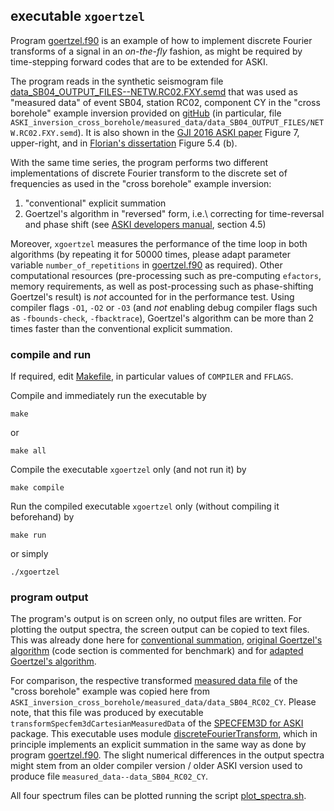 ## executable `xgoertzel`

Program [goertzel.f90](goertzel.f90) is an example of how to implement discrete Fourier
transforms of a signal in an *on-the-fly* fashion, as might be required
by time-stepping forward codes that are to be extended for ASKI.

The program reads in the synthetic seismogram file 
[data_SB04_OUTPUT_FILES--NETW.RC02.FXY.semd](data_SB04_OUTPUT_FILES--NETW.RC02.FXY.semd)
that was used as "measured data" of event SB04, station RC02, component CY
in the "cross borehole" example inversion provided on 
[gitHub](https://github.com/seismology-RUB/ASKI/releases/tag/v1.0)
(in particular, file 
`ASKI_inversion_cross_borehole/measured_data/data_SB04_OUTPUT_FILES/NETW.RC02.FXY.semd`).
It is also shown in the [GJI 2016 ASKI paper](http://dx.doi.org/10.1093/gji/ggv505) 
Figure 7, upper-right, and in 
[Florian's dissertation](http://nbn-resolving.de/urn/resolver.pl?urn=urn:nbn:de:hbz:294-40511) 
Figure 5.4 (b).

With the same time series, the program performs two different implementations of
discrete Fourier transform to the discrete set of frequencies as used in the
"cross borehole" example inversion:
1. "conventional" explicit summation
2. Goertzel's algorithm in "reversed" form, i.e.\ correcting for time-reversal and phase shift
   (see [ASKI developers manual](../doc/ASKI_developers_manual.pdf), section 4.5)

Moreover, `xgoertzel` measures the performance of the time loop in both algorithms (by repeating
it for 50000 times, please adapt parameter variable `number_of_repetitions` in [goertzel.f90](goertzel.f90) 
as required). Other computational resources (pre-processing such as pre-computing `efactors`, 
memory requirements, as well as post-processing such as phase-shifting Goertzel's result) is *not* 
accounted for in the performance test. Using compiler flags `-O1`, `-O2` or `-O3` (and *not* enabling 
debug compiler flags such as `-fbounds-check`, `-fbacktrace`), Goertzel's algorithm can be more 
than 2 times faster than the conventional explicit summation.


### compile and run

If required, edit [Makefile](Makefile), in particular values of `COMPILER` and `FFLAGS`.

Compile and immediately run the executable by
```
make
```

or 
```
make all
```

Compile the executable `xgoertzel` only (and not run it) by
```
make compile
```

Run the compiled executable `xgoertzel` only (without compiling it beforehand) by
```
make run
```

or simply
```
./xgoertzel
```

### program output

The program's output is on screen only, no output files are written. For plotting the output
spectra, the screen output can be copied to text files. This was already done here for
[conventional summation](out_conventional-DFT.txt), 
[original Goertzel's algorithm](out_Goertzel-DFT-original.txt) (code section is commented
for benchmark) and for [adapted Goertzel's algorithm](out_Goertzel-DFT-reverse.txt).

For comparison, the respective transformed [measured data file](measured_data--data_SB04_RC02_CY)
of the "cross borehole" example was copied here from 
`ASKI_inversion_cross_borehole/measured_data/data_SB04_RC02_CY`. Please note, that this file was 
produced by executable `transformSpecfem3dCartesianMeasuredData` of the 
[SPECFEM3D for ASKI](https://github.com/seismology-RUB/SPECFEM3D_Cartesian_for_ASKI) package.
This executable uses module [discreteFourierTransform](../../f90/discreteFourierTransform.f90), 
which in principle implements an explicit summation in the same way as done by program 
[goertzel.f90](goertzel.f90). The slight numerical differences in the output spectra might stem from 
an older compiler version / older ASKI version used to produce file `measured_data--data_SB04_RC02_CY`.

All four spectrum files can be plotted running the script [plot_spectra.sh](plot_spectra.sh).
